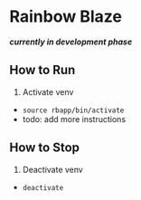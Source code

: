 # Rainbow Blaze

***currently in development phase***

## How to Run
1. Activate venv
- `source rbapp/bin/activate`
- todo: add more instructions

## How to Stop
1. Deactivate venv
- `deactivate`
